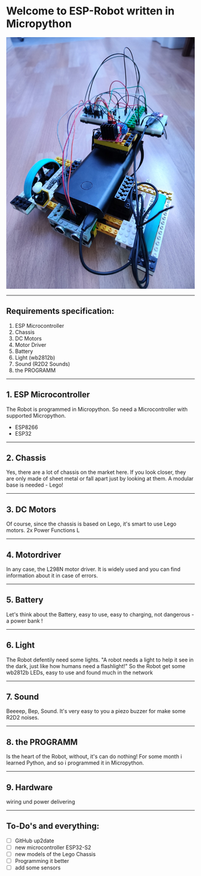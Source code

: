 # Welcome to ESP-Robot written in Micropython
![Logo](ESP-Robot-Micropython1.jpg)
***
## Requirements specification:
1. ESP Microcontroller
2. Chassis
3. DC Motors
4. Motor Driver
5. Battery
6. Light (wb2812b)
7. Sound (R2D2 Sounds)
8. the PROGRAMM
***
## 1. ESP Microcontroller
The Robot is programmed in Micropython. So need a Microcontroller with supported Micropython.
- ESP8266
- ESP32
***
## 2. Chassis
Yes, there are a lot of chassis on the market here. If you look closer, they are only made of sheet metal or fall apart just by looking at them. A modular base is needed - Lego!
***
## 3. DC Motors
Of course, since the chassis is based on Lego, it's smart to use Lego motors.
2x Power Functions L
***
## 4. Motordriver
In any case, the L298N motor driver. It is widely used and you can find information about it in case of errors.
***
## 5. Battery
Let's think about the Battery, easy to use, easy to charging, not dangerous - a power bank !
***
## 6. Light
The Robot defentily need some lights. "A robot needs a light to help it see in the dark, just like how humans need a flashlight!"
So the Robot get some wb2812b LEDs, easy to use and found much in the network
***
## 7. Sound
Beeeep, Bep, Sound. It's very easy to you a piezo buzzer for make some R2D2 noises.
***
## 8. the PROGRAMM
Is the heart of the Robot, without, it's can do nothing!
For some month i learned Python, and so i programmed it in Micropython.
***
## 9. Hardware
wiring und power delivering
***

## To-Do's and everything:
- [ ] GitHub up2date
- [ ] new microcontroller ESP32-S2
- [ ] new models of the Lego Chassis
- [ ] Programming it better
- [ ] add some sensors
